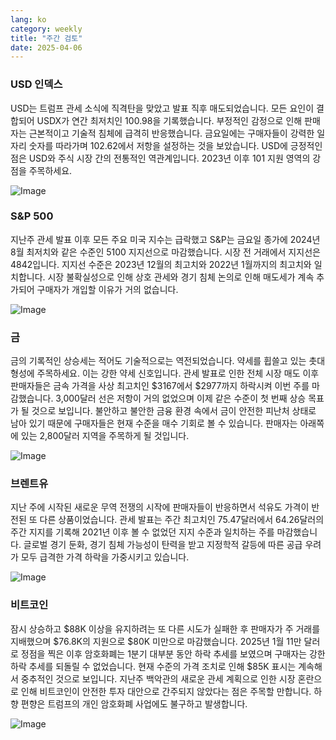 ```yaml
---
lang: ko
category: weekly
title: "주간 검토"
date: 2025-04-06
---
```


### USD 인덱스

USD는 트럼프 관세 소식에 직격탄을 맞았고 발표 직후 매도되었습니다. 모든 요인이 결합되어 USDX가 연간 최저치인 100.98을 기록했습니다. 부정적인 감정으로 인해 판매자는 근본적이고 기술적 침체에 급격히 반응했습니다. 금요일에는 구매자들이 강력한 일자리 숫자를 따라가며 102.62에서 저항을 설정하는 것을 보았습니다. USD에 긍정적인 점은 USD와 주식 시장 간의 전통적인 역관계입니다. 2023년 이후 101 지원 영역의 강점을 주목하세요.

![Image](https://markleighedu.github.io/img/Apr-2025/06-Apr-2025/usdindex.jpg)

### S&P 500

지난주 관세 발표 이후 모든 주요 미국 지수는 급락했고 S&P는 금요일 종가에 2024년 8월 최저치와 같은 수준인 5100 지지선으로 마감했습니다.  시장 전 거래에서 지지선은 4842입니다. 지지선 수준은 2023년 12월의 최고치와 2022년 1월까지의 최고치와 일치합니다. 시장 불확실성으로 인해 상호 관세와 경기 침체 논의로 인해 매도세가 계속 추가되어 구매자가 개입할 이유가 거의 없습니다. 

![Image](https://markleighedu.github.io/img/Apr-2025/06-Apr-2025/sp500.jpg)

### 금

금의 기록적인 상승세는 적어도 기술적으로는 역전되었습니다. 약세를 휩쓸고 있는 촛대 형성에 주목하세요. 이는 강한 약세 신호입니다. 관세 발표로 인한 전체 시장 매도 이후 판매자들은 금속 가격을 사상 최고치인 $3167에서 $2977까지 하락시켜 이번 주를 마감했습니다. 3,000달러 선은 저항이 거의 없었으며 이제 같은 수준이 첫 번째 상승 목표가 될 것으로 보입니다. 불안하고 불안한 금융 환경 속에서 금이 안전한 피난처 상태로 남아 있기 때문에 구매자들은 현재 수준을 매수 기회로 볼 수 있습니다. 판매자는 아래쪽에 있는 2,800달러 지역을 주목하게 될 것입니다. 

![Image](https://markleighedu.github.io/img/Apr-2025/06-Apr-2025/gold.jpg)

### 브렌트유

지난 주에 시작된 새로운 무역 전쟁의 시작에 판매자들이 반응하면서 석유도 가격이 반전된 또 다른 상품이었습니다. 관세 발표는 주간 최고치인 75.47달러에서 64.26달러의 주간 지지를 기록해 2021년 이후 볼 수 없었던 지지 수준과 일치하는 주를 마감했습니다. 글로벌 경기 둔화, 경기 침체 가능성이 탄력을 받고 지정학적 갈등에 따른 공급 우려가 모두 급격한 가격 하락을 가중시키고 있습니다.

![Image](https://markleighedu.github.io/img/Apr-2025/06-Apr-2025/brentoil.jpg)

### 비트코인

잠시 상승하고 $88K 이상을 유지하려는 또 다른 시도가 실패한 후 판매자가 주 거래를 지배했으며 $76.8K의 지원으로 $80K 미만으로 마감했습니다. 2025년 1월 11만 달러로 정점을 찍은 이후 암호화폐는 1분기 대부분 동안 하락 추세를 보였으며 구매자는 강한 하락 추세를 되돌릴 수 없었습니다. 현재 수준의 가격 조치로 인해 $85K 표시는 계속해서 중추적인 것으로 보입니다. 지난주 백악관의 새로운 관세 계획으로 인한 시장 혼란으로 인해 비트코인이 안전한 투자 대안으로 간주되지 않았다는 점은 주목할 만합니다. 하향 편향은 트럼프의 개인 암호화폐 사업에도 불구하고 발생합니다. 

![Image](https://markleighedu.github.io/img/Apr-2025/06-Apr-2025/bitcoin.jpg)

